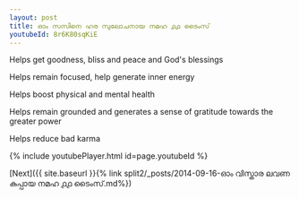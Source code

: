 ```yaml
---
layout: post
title: ഓം സസിനെ ഹര സുലോചനായ നമഹ ൧൧ ടൈംസ്
youtubeId: 8r6K80sqKiE
---
```

 
 
Helps get goodness, bliss and peace and God's blessings
 
Helps remain focused, help generate inner energy 
 
Helps boost physical and mental health 
 
Helps remain grounded and generates a sense of gratitude towards the greater power 
 
Helps reduce bad karma
 
 
 
 


{% include youtubePlayer.html id=page.youtubeId %}
 
[Next]({{ site.baseurl }}{% link  split2/_posts/2014-09-16-ഓം വിസ്താര ലവണ കുപ്പായ നമഹ ൧൧ ടൈംസ്.md%})
 
